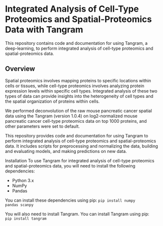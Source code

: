 # Integrated Analysis of Cell-Type Proteomics and Spatial-Proteomics Data with Tangram

This repository contains code and documentation for using Tangram, a deep-learning, to perform integrated analysis of cell-type proteomics and spatial-proteomics data.

## Overview
Spatial proteomics involves mapping proteins to specific locations within cells or tissues, while cell-type proteomics involves analyzing protein expression levels within specific cell types. Integrated analysis of these two types of data can provide insights into the heterogeneity of cell types and the spatial organization of proteins within cells.

We performed deconvolution of the raw mouse pancreatic cancer spatial data using the Tangram (version 1.0.4) on log2-normalized mouse pancreatic cancer cell-type proteomics data on top 1000 proteins, and other parameters were set to default.

This repository provides code and documentation for using Tangram to perform integrated analysis of cell-type proteomics and spatial-proteomics data. It includes scripts for preprocessing and normalizing the data, building and evaluating models, and making predictions on new data.

Installation
To use Tangram for integrated analysis of cell-type proteomics and spatial-proteomics data, you will need to install the following dependencies:

- Python 3.x
- NumPy
- Pandas

You can install these dependencies using pip:
<code>pip install numpy pandas scanpy</code>

You will also need to install Tangram. You can install Tangram using pip:
<code> pip install tangram </code>
